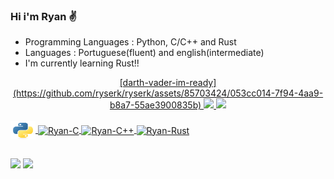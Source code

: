### Hi i'm Ryan ✌

- Programming Languages : Python, C/C++ and Rust
- Languages : Portuguese(fluent) and english(intermediate)
- I'm currently learning Rust!!


<div align="center">
  <a href="https://github.com/ryserk">
  [darth-vader-im-ready](https://github.com/ryserk/ryserk/assets/85703424/053cc014-7f94-4aa9-b8a7-55ae3900835b)
  <img height="180em" src="https://github-readme-stats.vercel.app/api?username=ryserk&show_icons=true&theme=github_dark&include_all_commits=true&count_private=true"/>
  <img height="180em" src="https://github-readme-stats.vercel.app/api/top-langs/?username=ryserk&layout=compact&langs_count=7&theme=github_dark"/>
    
</div>
 <div style="display: inline_block"><br>
  <img align="center" alt="Ryan-Python" height="30" width="40" src="https://raw.githubusercontent.com/devicons/devicon/master/icons/python/python-original.svg">
   <img align="center" alt= "Ryan-C" height="30" width"40" src="https://cdn.jsdelivr.net/gh/devicons/devicon/icons/c/c-original.svg">
  <img align="center" alt= "Ryan-C++" height="30" width"40" src="https://cdn.jsdelivr.net/gh/devicons/devicon/icons/cplusplus/cplusplus-original.svg">
  <img align="center" alt= "Ryan-Rust" height="30" width"40" src="https://cdn.jsdelivr.net/gh/devicons/devicon/icons/rust/rust-plain.svg">
  
  
   
</div>

  ##
  
<div> 
  <a href = "mailto:ryangabryel2005@gmail.com"><img src="https://img.shields.io/badge/-Gmail-%23333?style=for-the-badge&logo=gmail&logoColor=white" target="_blank"></a>
  <a href = "mailto:xfoo#6633"><img src="https://img.shields.io/badge/Discord-7289DA?style=for-the-badge&logo=discord&logoColor=white" target="_blank"></a>
  
  
</div>
